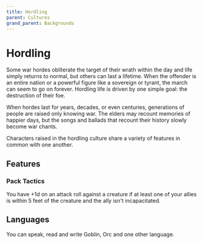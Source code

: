 ```yaml
---
title: Hordling
parent: Cultures
grand_parent: Backgrounds
---
```


# Hordling
Some war hordes obliterate the target of their wrath within the day and life simply returns to normal, but others can last a lifetime. When the offender is an entire nation or a powerful figure like a sovereign or tyrant, the march can seem to go on forever. Hordling life is driven by one simple goal: the destruction of their foe.

When hordes last for years, decades, or even centuries, generations of people are raised only knowing war. The elders may recount memories of happier days, but the songs and ballads that recount their history slowly become war chants.

Characters raised in the hordling culture share a variety of features in common with one another.

## Features

### Pack Tactics
You have +1d on an attack roll against a creature if at least one of your allies is within 5 feet of the creature and the ally isn't incapacitated.

## Languages
You can speak, read and write Goblin, Orc and one other language.
